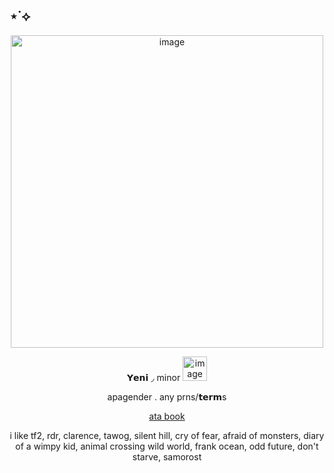 ## ⋆˙⟡
<p align="center">
<img width="500" height="500" alt="image" src="https://i.pinimg.com/736x/9b/24/b5/9b24b59f0c27ec498ad7a2c9732f4b4d.jpg" />
<p align="center"> 𝗬𝗲𝗻𝗶 ◞ minor <img width="39" height="39" alt="image" src="https://64.media.tumblr.com/54036728b5d528163ab429a09de48f01/992b39b6ab3235eb-47/s100x200/f864d3d0848d565b5296396f09d0dc50b60ab741.webp" />
  <p align="center"> apagender . any prns/𝘁𝗲𝗿𝗺s
<p align="center">
  <a href="https://whatsurnamegirlfriend.atabook.org/" target="_blank">ata book</a> 

  <p align="center">i like tf2, rdr, clarence, tawog, silent hill, cry of fear, afraid of monsters, diary of a wimpy kid, animal crossing wild world, frank ocean, odd future, don't starve, samorost 



















